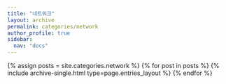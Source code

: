 ```yaml
---
title: "네트워크"
layout: archive
permalink: categories/network
author_profile: true
sidebar:
  nav: "docs"
---
```


 {% assign posts = site.categories.network %}
 {% for post in posts %} {% include archive-single.html type=page.entries_layout %} {% endfor %}

